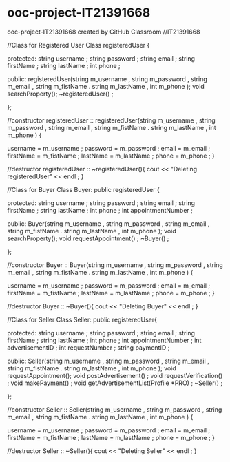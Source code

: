 # ooc-project-IT21391668
ooc-project-IT21391668 created by GitHub Classroom
//IT21391668

//Class for Registered User
Class registeredUser {

protected:
string username ;
string password ;
string email ; 
string firstName ; 
string lastName ; 
int phone ;

public:
registeredUser(string m_username , string m_password , string m_email , string m_fistName . string m_lastName , int m_phone );
void searchProperty();
~registeredUser() ;

};

//constructor
registeredUser :: registeredUser(string m_username , string m_password , string m_email , string m_fistName . string m_lastName , int m_phone ) {

username = m_username ;
password = m_password ;
email = m_email ;
firstName = m_fistName ;
lastName = m_lastName ;
phone = m_phone ;
}

//destructor
registeredUser :: ~registeredUser(){
cout << "Deleting registeredUser" << endl ;
}

//Class for Buyer
Class Buyer: public registeredUser {

protected:
string username ;
string password ;
string email ; 
string firstName ; 
string lastName ; 
int phone ;
int appointmentNumber ;

public:
Buyer(string m_username , string m_password , string m_email , string m_fistName . string m_lastName , int m_phone );
void searchProperty();
void requestAppointment() ;
~Buyer() ;

};

//constructor
Buyer :: Buyer(string m_username , string m_password , string m_email , string m_fistName . string m_lastName , int m_phone ) {

username = m_username ;
password = m_password ;
email = m_email ;
firstName = m_fistName ;
lastName = m_lastName ;
phone = m_phone ;
}

//destructor
Buyer :: ~Buyer(){
cout << "Deleting Buyer" << endl ;
}

//Class for Seller
Class Seller: public registeredUser{

protected:
string username ;
string password ;
string email ; 
string firstName ; 
string lastName ; 
int phone ;
int appointmentNumber ;
int advertisementID ;
int requestNumber ;
string paymentID ;

public:
Seller(string m_username , string m_password , string m_email , string m_fistName . string m_lastName , int m_phone );
void requestAppointment();
void postAdvertisement() ;
void requestVerification() ;
void makePayment() ;
void getAdvertisementList(Profile *PRO) ;
~Seller() ;

};

//constructor
Seller :: Seller(string m_username , string m_password , string m_email , string m_fistName . string m_lastName , int m_phone ) {

username = m_username ;
password = m_password ;
email = m_email ;
firstName = m_fistName ;
lastName = m_lastName ;
phone = m_phone ;
}

//destructor
Seller :: ~Seller(){
cout << "Deleting Seller" << endl ;
}
